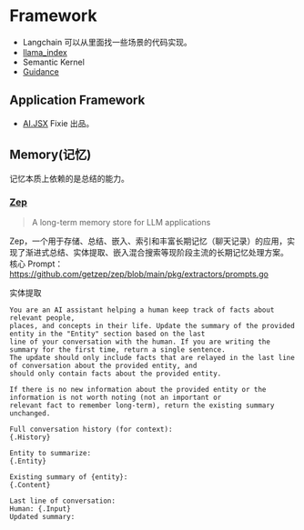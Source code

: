 # Framework
* Langchain 可以从里面找一些场景的代码实现。
* [llama_index](https://github.com/jerryjliu/llama_index)
* Semantic Kernel
* [Guidance](https://github.com/guidance-ai/guidance)

## Application Framework
* [AI.JSX](https://github.com/fixie-ai/ai-jsx) Fixie 出品。

## Memory(记忆)
记忆本质上依赖的是总结的能力。


### [Zep](https://docs.getzep.com/)
> A long-term memory store for LLM applications

Zep，一个用于存储、总结、嵌入、索引和丰富长期记忆（聊天记录）的应用，实现了渐进式总结、实体提取、嵌入混合搜索等现阶段主流的长期记忆处理方案。
核心 Prompt：https://github.com/getzep/zep/blob/main/pkg/extractors/prompts.go

实体提取
```
You are an AI assistant helping a human keep track of facts about relevant people,
places, and concepts in their life. Update the summary of the provided entity in the "Entity" section based on the last
line of your conversation with the human. If you are writing the summary for the first time, return a single sentence.
The update should only include facts that are relayed in the last line of conversation about the provided entity, and
should only contain facts about the provided entity.

If there is no new information about the provided entity or the information is not worth noting (not an important or
relevant fact to remember long-term), return the existing summary unchanged.

Full conversation history (for context):
{.History}

Entity to summarize:
{.Entity}

Existing summary of {entity}:
{.Content}

Last line of conversation:
Human: {.Input}
Updated summary:
```
